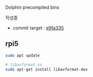 Dolphin precompiled bins

작성중

* commit target : [e9fa335](https://github.com/dolphin-emu/dolphin/tree/e9fa335fbe07f89176e34d05a07b4e2437645d95)

## rpi5
```sh
sudo apt update

# libavformat.so
sudo apt-get install libavformat-dev
```
